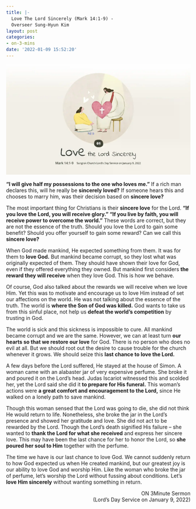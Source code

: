 ```yaml
---
title: |-
  Love The Lord Sincerely (Mark 14:1-9) -
  Overseer Sung-Hyun Kim
layout: post
categories:
- on-3-mins
date: '2022-01-09 15:52:20'
---
```


![Love the lord sincerely](/assets/1-0.webp)


**“I will give half my possessions to the one who loves me.”** If a rich man declares this, will he really be **sincerely loved?** If someone hears this and chooses to marry him, was their decision based on **sincere love?**

The most important thing for Christians is their **sincere love** for the Lord. **“If you love the Lord, you will receive glory.” “If you live by faith, you will receive power to overcome the world.”** These words are correct, but they are not the essence of the truth. Should you love the Lord to gain some benefit? Should you offer yourself to gain some reward? Can we call this **sincere love?**

When God made mankind, He expected something from them. It was for them to **love God.** But mankind became corrupt, so they lost what was originally expected of them. They should have shown their love for God, even if they offered everything they owned. But mankind first considers **the reward they will receive** when they love God. This is how we behave.

Of course, God also talked about the rewards we will receive when we love Him. Yet this was to motivate and encourage us to love Him instead of set our affections on the world. He was not talking about the essence of the truth. The world is **where the Son of God was killed.** God wants to take us from this sinful place, not help us **defeat the world’s competition** by trusting in God.

The world is sick and this sickness is impossible to cure. All mankind became corrupt and we are the same. However, we can at least turn **our hearts so that we restore our love** for God. There is no person who does no evil at all. But we should root out the desire to cause trouble for the church whenever it grows. We should seize this **last chance to love the Lord.**

A few days before the Lord suffered, He stayed at the house of Simon. A woman came with an alabaster jar of very expensive perfume. She broke it and poured it on the Lord’s head. Judas Iscariot witnessed this and scolded her, yet the Lord said she did it **to prepare for His funeral.** This woman’s actions were **a great comfort and encouragement to the Lord,** since He walked on a lonely path to save mankind.

Though this woman sensed that the Lord was going to die, she did not think He would return to life. Nonetheless, she broke the jar in the Lord’s presence and showed her gratitude and love. She did not act to be rewarded by the Lord. Though the Lord’s death signified His failure – she wanted to **thank the Lord for what she received** and express her sincere love. This may have been the last chance for her to honor the Lord, so **she poured her soul to Him** together with the perfume.

The time we have is our last chance to love God. We cannot suddenly return to how God expected us when He created mankind, but our greatest joy is our ability to love God and worship Him. Like the woman who broke the jar of perfume, let’s worship the Lord without fussing about conditions. Let’s **love Him sincerely** without wanting something in return.

<div style="text-align: right">ON 3Minute Sermon<br>
(Lord’s Day Service on January 9, 2022)</div>
